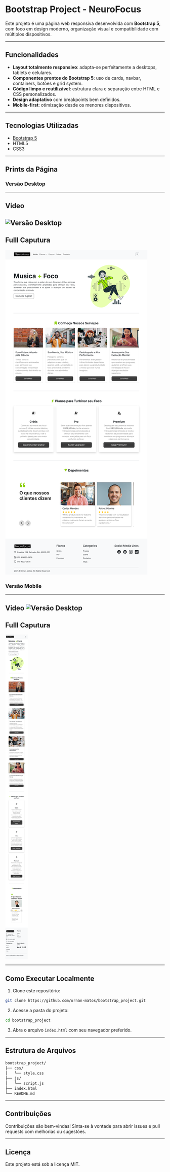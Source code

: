 
# Bootstrap Project - NeuroFocus

Este projeto é uma página web responsiva desenvolvida com **Bootstrap 5**, com foco em design moderno, organização visual e compatibilidade com múltiplos dispositivos.

---

##  Funcionalidades

-  **Layout totalmente responsivo**: adapta-se perfeitamente a desktops, tablets e celulares.
-  **Componentes prontos do Bootstrap 5**: uso de cards, navbar, containers, botões e grid system.
-  **Código limpo e reutilizável**: estrutura clara e separação entre HTML e CSS personalizados.
-  **Design adaptativo** com breakpoints bem definidos.
-  **Mobile-first**: otimização desde os menores dispositivos.

---

##  Tecnologias Utilizadas

- [Bootstrap 5](https://getbootstrap.com/)
- HTML5
- CSS3

---

##  Prints da Página

###  Versão Desktop
---
**Video**
---
![Versão Desktop](/img/Screen_Capture/Clip01.gif)
---
**Fulll Caputura**
---
![Versão Desktop](/img/Screen_Capture/01.png)

###  Versão Mobile
---
**Video**
![Versão Desktop](/img/Screen_Capture/Clip02.gif)
---
**Fulll Caputura**
---
![Versão Desktop](/img/Screen_Capture/02.png)

---

##  Como Executar Localmente

1. Clone este repositório:

```bash
git clone https://github.com/ornan-matos/bootstrap_project.git
```

2. Acesse a pasta do projeto:

```bash
cd bootstrap_project
```

3. Abra o arquivo `index.html` com seu navegador preferido.

---

## Estrutura de Arquivos

```
bootstrap_project/
├── css/
│   └── style.css
├── js/
│   └── script.js
├── index.html
└── README.md
```

---

##  Contribuições

Contribuições são bem-vindas! Sinta-se à vontade para abrir issues e pull requests com melhorias ou sugestões.

---

##  Licença

Este projeto está sob a licença MIT.
